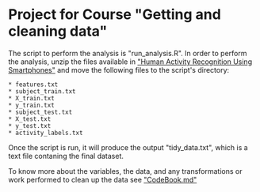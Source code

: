 # Project for Course "Getting and cleaning data"

The script to perform the analysis is "run_analysis.R". In order to perform the analysis, unzip the files available in ["Human Activity Recognition Using Smartphones"](http://archive.ics.uci.edu/ml/datasets/Human+Activity+Recognition+Using+Smartphones) and move the following files to the script's directory:

	* features.txt
	* subject_train.txt
	* X_train.txt
	* y_train.txt
	* subject_test.txt
	* X_test.txt
	* y_test.txt
	* activity_labels.txt

Once the script is run, it will produce the output "tidy_data.txt", which is a text file contaning the final dataset.

To know more about the variables, the data, and any transformations or work performed to clean up the data see ["CodeBook.md"](https://github.com/pmvillalba/Course03.CleaningData.Project/codebook.md)  
